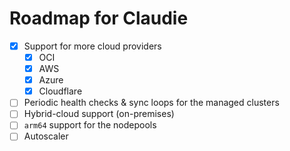 # Roadmap for Claudie

- [x] Support for more cloud providers
  - [x] OCI
  - [x] AWS
  - [x] Azure
  - [x] Cloudflare
- [ ] Periodic health checks & sync loops for the managed clusters
- [ ] Hybrid-cloud support (on-premises)
- [ ] `arm64` support for the nodepools
- [ ] Autoscaler
